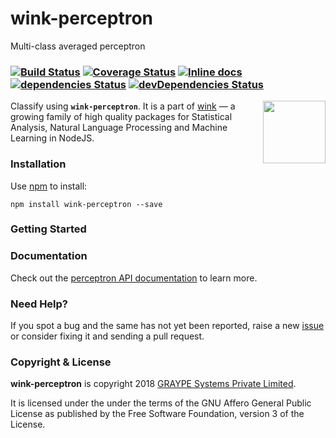# wink-perceptron

Multi-class averaged perceptron

### [![Build Status](https://api.travis-ci.org/winkjs/wink-perceptron.svg?branch=master)](https://travis-ci.org/winkjs/wink-perceptron) [![Coverage Status](https://coveralls.io/repos/github/winkjs/wink-perceptron/badge.svg?branch=master)](https://coveralls.io/github/winkjs/wink-perceptron?branch=master) [![Inline docs](http://inch-ci.org/github/winkjs/wink-perceptron.svg?branch=master)](http://inch-ci.org/github/winkjs/wink-perceptron) [![dependencies Status](https://david-dm.org/winkjs/wink-perceptron/status.svg)](https://david-dm.org/winkjs/wink-perceptron) [![devDependencies Status](https://david-dm.org/winkjs/wink-perceptron/dev-status.svg)](https://david-dm.org/winkjs/wink-perceptron?type=dev)

[<img align="right" src="https://decisively.github.io/wink-logos/logo-title.png" width="100px" >](http://winkjs.org/)

Classify using **`wink-perceptron`**. It is a part of [wink](http://winkjs.org/) — a growing family of high quality packages for Statistical Analysis, Natural Language Processing and Machine Learning in NodeJS.

### Installation

Use [npm](https://www.npmjs.com/package/wink-perceptron) to install:

    npm install wink-perceptron --save

### Getting Started


### Documentation
Check out the [perceptron API documentation](http://winkjs.org/wink-perceptron/) to learn more.

### Need Help?

If you spot a bug and the same has not yet been reported, raise a new [issue](https://github.com/winkjs/wink-perceptron/issues) or consider fixing it and sending a pull request.

### Copyright & License

**wink-perceptron** is copyright 2018 [GRAYPE Systems Private Limited](http://graype.in/).

It is licensed under the under the terms of the GNU Affero General Public License as published by the Free
Software Foundation, version 3 of the License.

